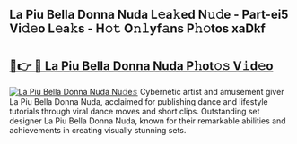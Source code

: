 ## La Piu Bella Donna Nuda L𝚎a𝚔ed N𝚞𝚍e - Part-ei5 Vi𝚍𝚎o L𝚎a𝚔s - H𝚘𝚝 O𝚗𝚕yf𝚊ns P𝚑𝚘tos xaDkf

# <h2><a href="http://kf76ew.oniu.top/?m=La+Piu+Bella+Donna+Nuda">🔗👉 🔴 La Piu Bella Donna Nuda P𝚑ot𝚘𝚜 V𝚒d𝚎o</a></h2>

[![La Piu Bella Donna Nuda Nu𝚍e𝚜](https://i.imgur.com/0qMVB7G.gif)](http://kf76ew.oniu.top/?m=La+Piu+Bella+Donna+Nuda)
Cybernetic artist and amusement giver La Piu Bella Donna Nuda, acclaimed for publishing dance and lifestyle tutorials through viral dance moves and short clips. Outstanding set designer La Piu Bella Donna Nuda, known for their remarkable abilities and achievements in creating visually stunning sets.  

